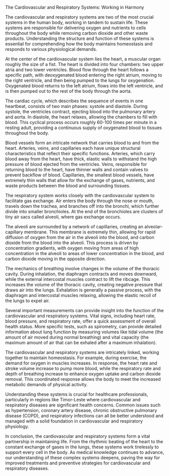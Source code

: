 The Cardiovascular and Respiratory Systems: Working in Harmony

The cardiovascular and respiratory systems are two of the most crucial systems in the human body, working in tandem to sustain life. These systems are responsible for delivering oxygen and nutrients to cells throughout the body while removing carbon dioxide and other waste products. Understanding the structure and function of these systems is essential for comprehending how the body maintains homeostasis and responds to various physiological demands.

At the center of the cardiovascular system lies the heart, a muscular organ roughly the size of a fist. The heart is divided into four chambers: two upper atria and two lower ventricles. Blood flow through the heart follows a specific path, with deoxygenated blood entering the right atrium, moving to the right ventricle, and then being pumped to the lungs for oxygenation. Oxygenated blood returns to the left atrium, flows into the left ventricle, and is then pumped out to the rest of the body through the aorta.

The cardiac cycle, which describes the sequence of events in one heartbeat, consists of two main phases: systole and diastole. During systole, the ventricles contract, ejecting blood into the pulmonary artery and aorta. In diastole, the heart relaxes, allowing the chambers to fill with blood. This cyclical process occurs roughly 60-100 times per minute in a resting adult, providing a continuous supply of oxygenated blood to tissues throughout the body.

Blood vessels form an intricate network that carries blood to and from the heart. Arteries, veins, and capillaries each have unique structural characteristics that reflect their specific functions. Arteries, which carry blood away from the heart, have thick, elastic walls to withstand the high pressure of blood ejected from the ventricles. Veins, responsible for returning blood to the heart, have thinner walls and contain valves to prevent backflow of blood. Capillaries, the smallest blood vessels, have extremely thin walls that allow for the exchange of gases, nutrients, and waste products between the blood and surrounding tissues.

The respiratory system works closely with the cardiovascular system to facilitate gas exchange. Air enters the body through the nose or mouth, travels down the trachea, and branches off into the bronchi, which further divide into smaller bronchioles. At the end of the bronchioles are clusters of tiny air sacs called alveoli, where gas exchange occurs.

The alveoli are surrounded by a network of capillaries, creating an alveolar-capillary membrane. This membrane is extremely thin, allowing for rapid diffusion of oxygen from the air in the alveoli into the blood, and carbon dioxide from the blood into the alveoli. This process is driven by concentration gradients, with oxygen moving from areas of high concentration in the alveoli to areas of lower concentration in the blood, and carbon dioxide moving in the opposite direction.

The mechanics of breathing involve changes in the volume of the thoracic cavity. During inhalation, the diaphragm contracts and moves downward, while the external intercostal muscles contract to lift the ribcage. This increases the volume of the thoracic cavity, creating negative pressure that draws air into the lungs. Exhalation is generally a passive process, with the diaphragm and intercostal muscles relaxing, allowing the elastic recoil of the lungs to expel air.

Several important measurements can provide insight into the function of the cardiovascular and respiratory systems. Vital signs, including heart rate, blood pressure, and respiratory rate, offer a quick assessment of overall health status. More specific tests, such as spirometry, can provide detailed information about lung function by measuring volumes like tidal volume (the amount of air moved during normal breathing) and vital capacity (the maximum amount of air that can be exhaled after a maximum inhalation).

The cardiovascular and respiratory systems are intricately linked, working together to maintain homeostasis. For example, during exercise, the demand for oxygen in muscles increases. In response, the heart rate and stroke volume increase to pump more blood, while the respiratory rate and depth of breathing increase to enhance oxygen uptake and carbon dioxide removal. This coordinated response allows the body to meet the increased metabolic demands of physical activity.

Understanding these systems is crucial for healthcare professionals, particularly in regions like Timor-Leste where cardiovascular and respiratory diseases are significant health concerns. Common issues such as hypertension, coronary artery disease, chronic obstructive pulmonary disease (COPD), and respiratory infections can all be better understood and managed with a solid foundation in cardiovascular and respiratory physiology.

In conclusion, the cardiovascular and respiratory systems form a vital partnership in maintaining life. From the rhythmic beating of the heart to the constant exchange of gases in the lungs, these systems work tirelessly to support every cell in the body. As medical knowledge continues to advance, our understanding of these complex systems deepens, paving the way for improved treatments and preventive strategies for cardiovascular and respiratory diseases.